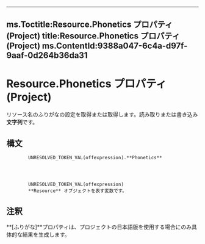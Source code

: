 

---
ms.Toctitle:Resource.Phonetics プロパティ (Project)
title:Resource.Phonetics プロパティ (Project)
ms.ContentId:9388a047-6c4a-d97f-9aaf-0d264b36da31
---
# Resource.Phonetics プロパティ (Project)




リソース名のふりがなの設定を取得または取得します。読み取りまたは書き込み**文字列**です。

## 構文

            UNRESOLVED_TOKEN_VAL(offexpression).**Phonetics**




            UNRESOLVED_TOKEN_VAL(offexpression)
            **Resource** オブジェクトを表す変数です。



## 注釈
**[ふりがな]**プロパティは、プロジェクトの日本語版を使用する場合にのみ具体的な結果を生成します。




